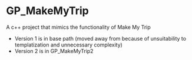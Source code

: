 # GP_MakeMyTrip
A c++ project that mimics the functionality of Make My Trip
- Version 1 is in base path (moved away from because of unsuitability to templatization and unnecessary complexity)
- Version 2 is in GP_MakeMyTrip2
